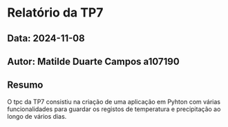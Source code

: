 # Relatório da TP7
## Data: 2024-11-08
## Autor: Matilde Duarte Campos a107190
## Resumo
O tpc da TP7 consistiu na criação de uma aplicação em Pyhton com várias funcionalidades para guardar os registos de temperatura e precipitação ao longo de vários dias.
